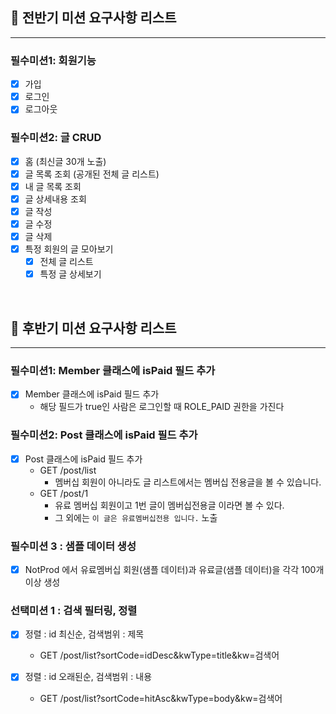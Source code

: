## 📌 전반기 미션 요구사항 리스트

---

### 필수미션1: 회원기능

 - [x] 가입
 - [x] 로그인
 - [x] 로그아웃

### 필수미션2: 글 CRUD

 - [x] 홈 (최신글 30개 노출)
 - [x] 글 목록 조회 (공개된 전체 글 리스트)
 - [x] 내 글 목록 조회
 - [x] 글 상세내용 조회 
 - [x] 글 작성
 - [x] 글 수정
 - [x] 글 삭제
 - [x] 특정 회원의 글 모아보기
   - [x] 전체 글 리스트
   - [x] 특정 글 상세보기

<br>


## 📌 후반기 미션 요구사항 리스트

---

### 필수미션1: Member 클래스에 isPaid 필드 추가

- [x] Member 클래스에 isPaid 필드 추가
  - 해당 필드가 true인 사람은 로그인할 때 ROLE_PAID 권한을 가진다


### 필수미션2: Post 클래스에 isPaid 필드 추가

- [x] Post 클래스에 isPaid 필드 추가
   -  GET /post/list
      - 멤버십 회원이 아니라도 글 리스트에서는 멤버십 전용글을 볼 수 있습니다.
   - GET /post/1
      - 유료 멤버십 회원이고 1번 글이 멤버십전용글 이라면 볼 수 있다.
      - 그 외에는 `이 글은 유료멤버십전용 입니다.` 노출

### 필수미션 3 : 샘플 데이터 생성
- [x] NotProd 에서 유료멤버십 회원(샘플 데이터)과 유료글(샘플 데이터)을 각각 100개 이상 생성

### 선택미션 1 : 검색 필터링, 정렬

- [x] 정렬 : id 최신순, 검색범위 : 제목
  - GET /post/list?sortCode=idDesc&kwType=title&kw=검색어

- [x] 정렬 : id 오래된순, 검색범위 : 내용
  - GET /post/list?sortCode=hitAsc&kwType=body&kw=검색어